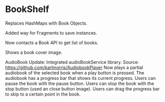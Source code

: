 # BookShelf

Replaces HashMaps with Book Objects.

Added way for Fragments to save instances.

Now contacts a Book API to get list of books.

Shows a book cover image.

AudioBook Update:
Integrated audioBookService library. Source: https://github.com/karlmorris/AudiobookPlayer
Now plays a partial audiobook of the selected book when a play button is pressed.
The audiobook has a progress bar that shows its current progress.
Users can pause the book with the pause button.
Users can stop the book with the stop button (used an close button image).
Users can drag the progress bar to skip to a certain point in the book.
